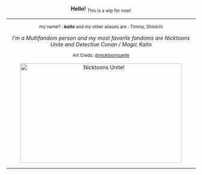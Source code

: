 <div align="center">

**Hello!**   <sub>This is a wip for now!</sub>
</div>

---
<div align="center">

<sub>my name? : ***kaito*** and my other aliases are : Timmy, Shinichi </sub>

*I'm a Multifandom person and my most favorite fandoms are Nicktoons Unite and Detective Conan / Magic Kaito*

<sub>Art Creds: [@nicktoonsunite](https://nicktoonsunite.tumblr.com/) </sub>

<img src="https://64.media.tumblr.com/794b7b80a5613f796d98f341c7a410b4/9c32bb4396d641e1-6c/s2048x3072/c55225795676a4d0ffcd6d84c38dfd0defffffc3.png" alt="Nicktoons Unite!" width="430" height="265">
</div>

---
